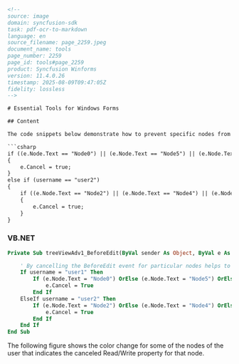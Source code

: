 ```html
<!-- 
source: image
domain: syncfusion-sdk
task: pdf-ocr-to-markdown
language: en
source_filename: page_2259.jpeg
document_name: tools
page_number: 2259
page_id: tools#page_2259
product: Syncfusion Winforms
version: 11.4.0.26
timestamp: 2025-08-09T09:47:05Z
fidelity: lossless
-->

# Essential Tools for Windows Forms

## Content

The code snippets below demonstrate how to prevent specific nodes from being edited based on user roles. This ensures that certain nodes are either read-only or restricted to certain users.

```csharp
if ((e.Node.Text == "Node0") || (e.Node.Text == "Node5") || (e.Node.Text == "Node3") || (e.Node.Text == "Node8"))
{
    e.Cancel = true;
}
else if (username == "user2")
{
    if ((e.Node.Text == "Node2") || (e.Node.Text == "Node4") || (e.Node.Text == "Node6") || (e.Node.Text == "Node10"))
    {
        e.Cancel = true;
    }
}
```

### VB.NET

```vb
Private Sub treeViewAdv1_BeforeEdit(ByVal sender As Object, ByVal e As Syncfusion.Windows.Forms.Tools.TreeNodeAdvBeforeEditEventArgs)

    ' By cancelling the BeforeEdit event for particular nodes helps to cancel the Read/Write property of that nodes.
    If username = "user1" Then
        If (e.Node.Text = "Node0") OrElse (e.Node.Text = "Node5") OrElse (e.Node.Text = "Node3") OrElse (e.Node.Text = "Node8") Then
            e.Cancel = True
        End If
    ElseIf username = "user2" Then
        If (e.Node.Text = "Node2") OrElse (e.Node.Text = "Node4") OrElse (e.Node.Text = "Node6") OrElse (e.Node.Text = "Node10") Then
            e.Cancel = True
        End If
    End If
End Sub
```

The following figure shows the color change for some of the nodes of the user that indicates the canceled Read/Write property for that node.

<!-- tags: [product, Essential Tools for Windows Forms, Syncfusion Winforms, Node Editing, User Roles] keywords: [Windows Forms, Node Editing, User Roles, ReadOnly Property, Node Permissions, Editor Events, C#, VB.Net, Syncfusion, User Interface, Tools] -->
```